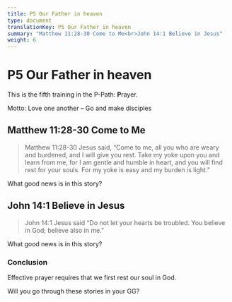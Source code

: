 ```yaml
---
title: P5 Our Father in heaven
type: document
translationKey: P5 Our Father in heaven
summary: "Matthew 11:28-30 Come to Me<br>John 14:1 Believe in Jesus"
weight: 6
---
```

# P5 Our Father in heaven

This is the fifth training in the P-Path: **P**rayer.

Motto: Love one another – Go and make disciples

## Matthew 11:28-30 Come to Me

>   Matthew 11:28-30 Jesus said, “Come to me, all you who are weary and burdened, and I will give you rest. Take my yoke upon you and learn from me, for I am gentle and humble in heart, and you will find rest for your souls. For my yoke is easy and my burden is light.”

What good news is in this story?

## John 14:1 Believe in Jesus

>   John 14:1 Jesus said “Do not let your hearts be troubled. You believe in God; believe also in me."

What good news is in this story?

### Conclusion

Effective prayer requires that we first rest our soul in God.

Will you go through these stories in your GG?


